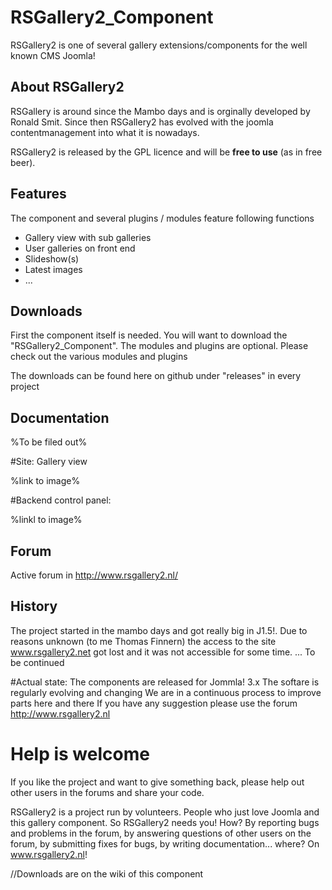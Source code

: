# RSGallery2_Component
RSGallery2 is one of several gallery extensions/components for the well known CMS Joomla!

## About RSGallery2
RSGallery is around since the Mambo days and is orginally developed by Ronald Smit. Since then RSGallery2 has evolved with the joomla contentmanagement into what it is nowadays.

RSGallery2 is released by the GPL licence and will be **free to use** (as in free beer).

## Features
The component and several plugins / modules feature following functions
* Gallery view with sub galleries
* User galleries on front end
* Slideshow(s)
* Latest images
* ...

## Downloads
First the component itself is needed. You will want to download the "RSGallery2_Component". The modules and plugins are optional. Please check out the various modules and plugins

The downloads can be found here on github under "releases" in every project


## Documentation

%To be filed out%



#Site: Gallery view

%link to image%

#Backend control panel:

%linkl to image%

## Forum

Active forum in http://www.rsgallery2.nl/


## History
The project started in the mambo days and got really big in J1.5!. Due to reasons unknown (to me Thomas Finnern) the access to the site www.rsgallery2.net got lost and it was not accessible for some time.
...
To be continued

#Actual state:
The components are released for Jommla! 3.x
The softare is regularly evolving and changing
We are in a continuous process to improve parts here and there
If you have any suggestion please use the forum http://www.rsgallery2.nl









# Help is welcome

If you like the project and want to give something back, please help out other users in the forums and share your code.

RSGallery2 is a project run by volunteers. People who just love Joomla and this gallery component. So RSGallery2 needs you! How? By reporting bugs and problems in the forum, by answering questions of other users on the forum, by submitting fixes for bugs, by writing documentation... where? On www.rsgallery2.nl!

//Downloads are on the wiki of this component
